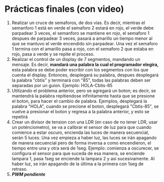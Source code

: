 # Prácticas finales (con video)

1. Realizar un cruce de semaforos, de dos vías. Es decir, mientras el semanforo 1 está en verde el semaforo 2 estará en rojo, el verde debe parpadear 3 veces, el semanforo se mantiene en rojo, el semaforo 1 despues de parpadear 3 veces, pasará a amarillo un tiempo menor al que se mantuvo el verde encendido sin parpadear. Una vez el semaforo 1 termina con el amarillo pasa a rojo, con el semaforo 2 que estaba en rojo, pasa a verde y se repite el proceso.
2. Realizar el control de un display de 7 segmentos, mandando un mensaje. Es decir, **mandará una palabra la cual el programador elegira,** esta palabra se debe poder escribir con los segmentos con los que cuenta el display. Entonces, desplegará su palabra, despues desplegará la palabra "cbtis" y terminará con "85", todas las palabras deben ser separadas por un guion. Ejemplo:
HOLA-Cbtis-85
3. Utilizando el problema anterior, pero se agregará un boton; es decir, se mantendrá la palabra repitiendose infinitamente hasta que se presione el boton, para hacer el cambio de palabra. Ejemplos, desplegará la palabra "HOLA", cuando se precione el boton, desplegará "Cbtis-85", se vuelve a presionar el boton y regresa a la palabra anterior, y esto se repetirá 
4. Crear un divisor de tension con una LDR (en caso de no tener LDR, usar un poténciometro), se va a calibrar el sensor de luz para que cuando comience a estar oscuro, encienda las luces de manera secuencial, serán 5 luces. Una vez empieza a haber luz, las luces se irán apagando de manera secuencial pero de forma inversa a como encendieron, el tiempo entre una y otra será de 1seg. Ejemplo: comienza a oscurecer, se configura el sensor para que suceda de esa manera, se enciende lampara 1, pasa 1seg se enciende la lampara 2 y asi sucesivamente. Al haber luz, se irán apagando de la última a la primera con 1seg de retraso.
5. ***PWM pendiente***